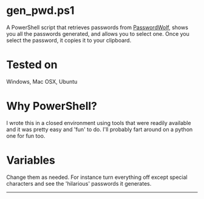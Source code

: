 # gen_pwd.ps1

A PowerShell script that retrieves passwords from  <a href="https://passwordwolf.com" target="_blank">PasswordWolf</a>, shows you all the passwords generated, and allows you to select one.  Once you select the password, it copies it to your clipboard.

# Tested on

Windows, Mac OSX, Ubuntu

# Why PowerShell?

I wrote this in a closed environment using tools that were readily available and it was pretty easy and 'fun' to do.  I'll probably fart around on a python one for fun too.

# Variables

Change them as needed.  For instance turn everything off except special characters and see the 'hilarious' passwords it generates.

<hr>
